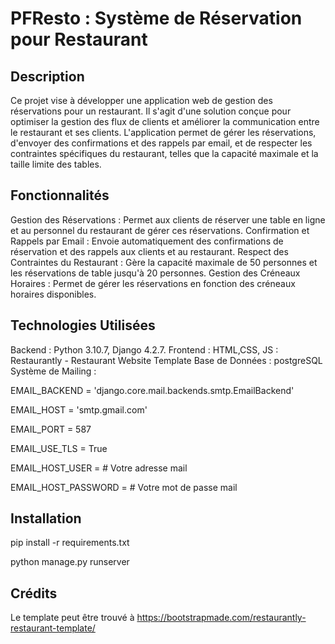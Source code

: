 # PFResto : Système de Réservation pour Restaurant

## Description

Ce projet vise à développer une application web de gestion des réservations pour un restaurant. 
Il s'agit d'une solution conçue pour optimiser la gestion des flux de clients et améliorer la communication entre le restaurant et ses clients. 
L'application permet de gérer les réservations, d'envoyer des confirmations et des rappels par email, et de respecter les contraintes spécifiques du restaurant, telles que la capacité maximale et la taille limite des tables.

## Fonctionnalités

Gestion des Réservations : Permet aux clients de réserver une table en ligne et au personnel du restaurant de gérer ces réservations.
Confirmation et Rappels par Email : Envoie automatiquement des confirmations de réservation et des rappels aux clients et au restaurant.
Respect des Contraintes du Restaurant : Gère la capacité maximale de 50 personnes et les réservations de table jusqu'à 20 personnes.
Gestion des Créneaux Horaires : Permet de gérer les réservations en fonction des créneaux horaires disponibles.

## Technologies Utilisées

Backend : Python 3.10.7, Django 4.2.7.
Frontend : HTML,CSS, JS : Restaurantly - Restaurant Website Template
Base de Données : postgreSQL
Système de Mailing : 

EMAIL_BACKEND = 'django.core.mail.backends.smtp.EmailBackend'

EMAIL_HOST = 'smtp.gmail.com'

EMAIL_PORT = 587

EMAIL_USE_TLS = True

EMAIL_HOST_USER =   # Votre adresse mail

EMAIL_HOST_PASSWORD =   # Votre mot de passe mail

## Installation

pip install -r requirements.txt

python manage.py runserver

## Crédits

Le template peut être trouvé à https://bootstrapmade.com/restaurantly-restaurant-template/
